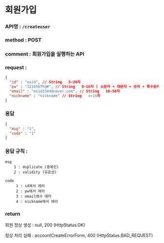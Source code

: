 # 회원가입
### API명 : `/createuser`

### method : POST

### comment : 회원가입을 실행하는 API 

### request : 
~~~json
{
  "id" : "exid", // String   5~20자
  "pw" : "123456fF@#", // String   8~16자 ( 소문자 + 대문자 + 숫자 + 특수문자로 조합해야됨)
  "email" : "exid3344@naver.com", // String   10~50자 
  "nickname" : "nickname" // String   4~16자
}
~~~


### 응답
~~~json
{
  "msg" : "1",
  "code" : "1" 
}
~~~
### 응답 규칙 : 
    msg 
        1 : duplicate (중복된)
        2 : validity (유효성)

    code 
         1 : id에서 에러
         2 : pw에서 에러
         3 : email에서 에러
         4 : nickname에서 에러

### return
회원 정상 생성 : null, 200 (HttpStatus.OK)

정상 처리 실패 : accountCreateErrorForm, 400 (HttpStatus.BAD_REQUEST)

